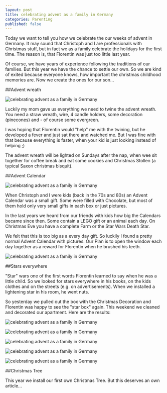 ```yaml
---
layout: post
title: celebrating advent as a family in Germany
categories: Parenting
published: false
---
```


Today we want to tell you how we celebrate the our weeks of advent in Germany. It may sound that Christoph and I are professionals with Christmas stuff, but in fact we as a family celebrate the holidays for the first time. The reason is, that Florentin was just too little last year.

Of course, we have years of experience following the traditions of our families. But this year we have the chance to settle our own. So we are kind of exited because everyone knows, how important the christmas childhood memories are. Now we create the ones for our son...

##Advent wreath

![celebrating advent as a family in Germany](/assets/img/advent-wreth.jpg)

Luckily my mom gave us everything we need to twine the advent wreath. You need a straw wreath, wire, 4 candle holders, some decoration (pinecones) and - of course some evergreen.

I was hoping that Florentin would "help" me with the twining, but he developed a fever and just sat there and watched me. But I was fine with that because everything is faster, when your kid is just looking instead of helping ;)

The advent wreath will be lighted on Sundays after the nap, when wee sit together for coffee break and eat some cookies and Christmas Stollen (a typical Saxon christmas bisquit).

##Advent Calendar

![celebrating advent as a family in Germany](/assets/img/advent-calendar-1.jpg)

When Christoph and I were kids (back in the 70s and 80s) an Advent Calendar was a small gift. Some were filled with Chocolate, but most of them hold only very small gifts in each box or just pictures.

In the last years we heard from our friends with kids how big the Calendars became since then. Some contain a LEGO gift or an animal each day. On Christmas Eve you have a complete Farm or the Star Wars Death Star.

We felt that this is too big as a every day gift. So luckily I found a pretty normal Advent Calendar with pictures. Our Plan is to open the window each day together as a reward for Florentin when he brushed his teeth.

![celebrating advent as a family in Germany](/assets/img/advent-calendar-2.jpg)

##Stars everywhere

"Star" wars one of the first words Florentin learned to say when he was a little child. So we looked for stars everywhere in his books, on the kids clothes and on the streets (e.g. on advertisements). When we installed a lightening star in his room, he went nuts.

So yesterday we pulled out the box with the Christmas Decoration and Florentin was happy to see the "star box" again. This weekend we cleaned and decorated our apartment. Here are the results:

![celebrating advent as a family in Germany](/assets/img/christmas_dekoration_1.jpg)

![celebrating advent as a family in Germany](/assets/img/christmas_dekoration_2.jpg)

![celebrating advent as a family in Germany](/assets/img/christmas_dekoration_3.jpg)

![celebrating advent as a family in Germany](/assets/img/christmas_dekoration_4.jpg)

![celebrating advent as a family in Germany](/assets/img/stars.jpg)

##Christmas Tree

This year we install our first own Christmas Tree. But this deserves an own article...
